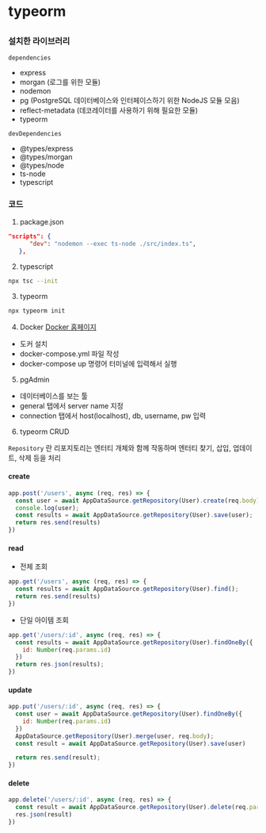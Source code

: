 # typeorm

##

### 설치한 라이브러리

`dependencies`
- express
- morgan (로그를 위한 모듈)
- nodemon
- pg (PostgreSQL 데이터베이스와 인터페이스하기 위한 NodeJS 모듈 모음)
- reflect-metadata (데코레이터를 사용하기 위해 필요한 모듈)
- typeorm

`devDependencies`
- @types/express
- @types/morgan
- @types/node
- ts-node
- typescript

### 코드
1. package.json
```json
"scripts": {
      "dev": "nodemon --exec ts-node ./src/index.ts",
   },
```

2. typescript
```bash
npx tsc --init
```

3. typeorm
```bash
npx typeorm init
```

4. Docker
[Docker 홈페이지](https://www.docker.com/)
- 도커 설치
- docker-compose.yml 파일 작성
- docker-compose up 명령어 터미널에 입력해서 실행

5. pgAdmin 
- 데이터베이스를 보는 툴
- general 탭에서 server name 지정
- connection 탭에서 host(localhost), db, username, pw 입력

6. typeorm CRUD

`Repository` 란
리포지토리는 엔터티 개체와 함께 작동하며 엔터티 찾기, 삽입, 업데이트, 삭제 등을 처리

#### create
```javascript
app.post('/users', async (req, res) => {
  const user = await AppDataSource.getRepository(User).create(req.body);
  console.log(user);
  const results = await AppDataSource.getRepository(User).save(user);
  return res.send(results)
})
```

#### read

- 전체 조회

```javascript
app.get('/users', async (req, res) => {
  const results = await AppDataSource.getRepository(User).find();
  return res.send(results)
})
```

- 단일 아이템 조회

```javascript
app.get('/users/:id', async (req, res) => {
  const results = await AppDataSource.getRepository(User).findOneBy({
    id: Number(req.params.id)
  })
  return res.json(results);
})
```

#### update

```javascript
app.put('/users/:id', async (req, res) => {
  const user = await AppDataSource.getRepository(User).findOneBy({
    id: Number(req.params.id)
  })
  AppDataSource.getRepository(User).merge(user, req.body);
  const result = await AppDataSource.getRepository(User).save(user)

  return res.send(result);
})
```

#### delete

```javascript
app.delete('/users/:id', async (req, res) => {
  const result = await AppDataSource.getRepository(User).delete(req.params.id);
  res.json(result)
})
```